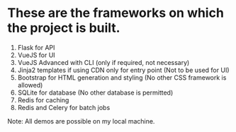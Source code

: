 # These are the frameworks on which the project is built.

1. Flask for API
2. VueJS for UI
3. VueJS Advanced with CLI (only if required, not necessary)
4. Jinja2 templates if using CDN only for entry point (Not to be used for UI)
5. Bootstrap for HTML generation and styling (No other CSS framework is allowed)
6. SQLite for database (No other database is permitted)
7. Redis for caching
8. Redis and Celery for batch jobs

Note: All demos are possible on my local machine.


